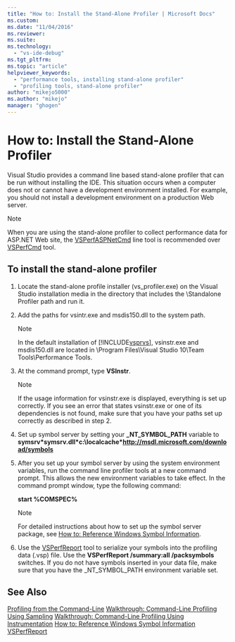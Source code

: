 ```yaml
---
title: "How to: Install the Stand-Alone Profiler | Microsoft Docs"
ms.custom:
ms.date: "11/04/2016"
ms.reviewer:
ms.suite:
ms.technology: 
  - "vs-ide-debug"
ms.tgt_pltfrm:
ms.topic: "article"
helpviewer_keywords: 
  - "performance tools, installing stand-alone profiler"
  - "profiling tools, stand-alone profiler"
author: "mikejo5000"
ms.author: "mikejo"
manager: "ghogen"
---
```

# How to: Install the Stand-Alone Profiler

Visual Studio provides a command line based stand-alone profiler that can be run without installing the IDE. This situation occurs when a computer does not or cannot have a development environment installed. For example, you should not install a development environment on a production Web server.

> [!NOTE]
> When you are using the stand-alone profiler to collect performance data for ASP.NET Web site, the [VSPerfASPNetCmd](../profiling/vsperfaspnetcmd.md) line tool is recommended over [VSPerfCmd](../profiling/vsperfcmd.md) tool.

## To install the stand-alone profiler

1. Locate the stand-alone profile installer (vs_profiler.exe) on the Visual Studio installation media in the directory that includes the \Standalone Profiler path and run it.

2. Add the paths for vsintr.exe and msdis150.dll to the system path.

    > [!NOTE]
    > In the default installation of [!INCLUDE[vsprvs](../code-quality/includes/vsprvs_md.md)], vsinstr.exe and msdis150.dll are located in \Program Files\Visual Studio 10\Team Tools\Performance Tools.

3. At the command prompt, type **VSInstr**.

    > [!NOTE]
    > If the usage information for vsinstr.exe is displayed, everything is set up correctly. If you see an error that states vsinstr.exe or one of its dependencies is not found, make sure that you have your paths set up correctly as described in step 2.

4. Set up symbol server by setting your **_NT_SYMBOL_PATH** variable to **symsrv\*symsrv.dll\*c:\localcache\*http://msdl.microsoft.com/download/symbols**

5. After you set up your symbol server by using the system environment variables, run the command line profiler tools at a new command prompt. This allows the new environment variables to take effect. In the command prompt window, type the following command:

     **start %COMSPEC%**

    > [!NOTE]
    > For detailed instructions about how to set up the symbol server package, see [How to: Reference Windows Symbol Information](../profiling/how-to-reference-windows-symbol-information.md).

6. Use the [VSPerfReport](../profiling/vsperfreport.md) tool to serialize your symbols into the profiling data (.vsp) file. Use the **VSPerfReport /summary:all /packsymbols** switches. If you do not have symbols inserted in your data file, make sure that you have the _NT_SYMBOL_PATH environment variable set.

## See Also

[Profiling from the Command-Line](../profiling/using-the-profiling-tools-from-the-command-line.md)
[Walkthrough: Command-Line Profiling Using Sampling](../profiling/walkthrough-command-line-profiling-using-sampling.md)
[Walkthrough: Command-Line Profiling Using Instrumentation](../profiling/walkthrough-command-line-profiling-using-instrumentation.md)
[How to: Reference Windows Symbol Information](../profiling/how-to-reference-windows-symbol-information.md)
[VSPerfReport](../profiling/vsperfreport.md)